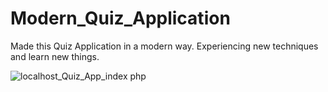 # Modern_Quiz_Application
Made this Quiz Application in a modern way. Experiencing new techniques and learn new things.

![localhost_Quiz_App_index php](https://user-images.githubusercontent.com/80630408/186173927-89716ba1-602e-433a-8c76-304d13816db0.png)
